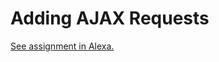 # Adding AJAX Requests

[See assignment in Alexa.](https://alexa.bitmaker.co/cohorts/67/assignments/2058/latest)
